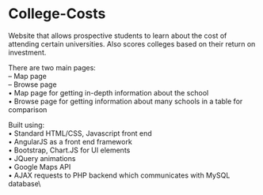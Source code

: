 # College-Costs

Website that allows prospective students to learn about the cost of attending certain universities. Also scores colleges based on their return on investment.

There are two main pages:\
  – Map page\
  – Browse page\
•  Map page for getting in-depth information about the school\
•  Browse page for getting information about many schools in a table for comparison

Built using:\
•  Standard HTML/CSS, Javascript front end\
•  AngularJS as a front end framework\
•  Bootstrap, Chart.JS for UI elements\
•  JQuery animations\
•  Google Maps API\
•  AJAX requests to PHP backend which communicates with MySQL database\
